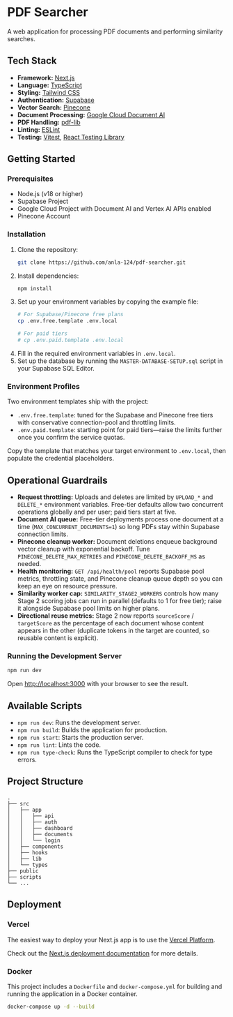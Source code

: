 # PDF Searcher

A web application for processing PDF documents and performing similarity searches.

## Tech Stack

- **Framework:** [Next.js](https://nextjs.org/)
- **Language:** [TypeScript](https://www.typescriptlang.org/)
- **Styling:** [Tailwind CSS](https://tailwindcss.com/)
- **Authentication:** [Supabase](https://supabase.io/)
- **Vector Search:** [Pinecone](https://www.pinecone.io/)
- **Document Processing:** [Google Cloud Document AI](https://cloud.google.com/document-ai)
- **PDF Handling:** [pdf-lib](https://pdf-lib.js.org/)
- **Linting:** [ESLint](https://eslint.org/)
- **Testing:** [Vitest](https://vitest.dev/), [React Testing Library](https://testing-library.com/docs/react-testing-library/intro/)

## Getting Started

### Prerequisites

- Node.js (v18 or higher)
- Supabase Project
- Google Cloud Project with Document AI and Vertex AI APIs enabled
- Pinecone Account

### Installation

1.  Clone the repository:
    ```bash
    git clone https://github.com/anla-124/pdf-searcher.git
    ```
2.  Install dependencies:
    ```bash
    npm install
    ```
3.  Set up your environment variables by copying the example file:
    ```bash
    # For Supabase/Pinecone free plans
    cp .env.free.template .env.local

    # For paid tiers
    # cp .env.paid.template .env.local
    ```
4.  Fill in the required environment variables in `.env.local`.
5.  Set up the database by running the `MASTER-DATABASE-SETUP.sql` script in your Supabase SQL Editor.

### Environment Profiles

Two environment templates ship with the project:

- `.env.free.template`: tuned for the Supabase and Pinecone free tiers with conservative connection-pool and throttling limits.
- `.env.paid.template`: starting point for paid tiers—raise the limits further once you confirm the service quotas.

Copy the template that matches your target environment to `.env.local`, then populate the credential placeholders.

## Operational Guardrails

- **Request throttling:** Uploads and deletes are limited by `UPLOAD_*` and `DELETE_*` environment variables. Free-tier defaults allow two concurrent operations globally and per user; paid tiers start at five.
- **Document AI queue:** Free-tier deployments process one document at a time (`MAX_CONCURRENT_DOCUMENTS=1`) so long PDFs stay within Supabase connection limits.
- **Pinecone cleanup worker:** Document deletions enqueue background vector cleanup with exponential backoff. Tune `PINECONE_DELETE_MAX_RETRIES` and `PINECONE_DELETE_BACKOFF_MS` as needed.
- **Health monitoring:** `GET /api/health/pool` reports Supabase pool metrics, throttling state, and Pinecone cleanup queue depth so you can keep an eye on resource pressure.
- **Similarity worker cap:** `SIMILARITY_STAGE2_WORKERS` controls how many Stage 2 scoring jobs can run in parallel (defaults to 1 for free tier); raise it alongside Supabase pool limits on higher plans.
- **Directional reuse metrics:** Stage 2 now reports `sourceScore` / `targetScore` as the percentage of each document whose content appears in the other (duplicate tokens in the target are counted, so reusable content is explicit).

### Running the Development Server

```bash
npm run dev
```

Open [http://localhost:3000](http://localhost:3000) with your browser to see the result.

## Available Scripts

- `npm run dev`: Runs the development server.
- `npm run build`: Builds the application for production.
- `npm run start`: Starts the production server.
- `npm run lint`: Lints the code.
- `npm run type-check`: Runs the TypeScript compiler to check for type errors.

## Project Structure

```
.
├── src
│   ├── app
│   │   ├── api
│   │   ├── auth
│   │   ├── dashboard
│   │   ├── documents
│   │   └── login
│   ├── components
│   ├── hooks
│   ├── lib
│   └── types
├── public
├── scripts
└── ...
```

## Deployment

### Vercel

The easiest way to deploy your Next.js app is to use the [Vercel Platform](https://vercel.com/new?utm_medium=default-template&filter=next.js&utm_source=create-next-app&utm_campaign=create-next-app-readme).

Check out the [Next.js deployment documentation](https://nextjs.org/docs/deployment) for more details.

### Docker

This project includes a `Dockerfile` and `docker-compose.yml` for building and running the application in a Docker container.

```bash
docker-compose up -d --build
```
